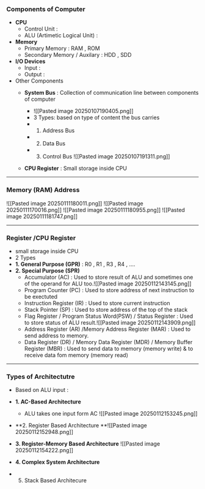 ### **Components of Computer**
- **CPU** 
	- Control Unit : 
	- ALU (Artimetic Logical Unit) :
- **Memory**
	- Primary Memory : RAM , ROM
	- Secondary Memory / Auxilary  : HDD , SDD
- **I/O Devices** 
	- Input :
	- Output : 
- Other Components
	- **System Bus** : Collection of communication line between components of computer
		- ![[Pasted image 20250107190405.png]]
		- 3 Types: based on type of content the bus carries
		- 1. Address Bus
		- 2. Data Bus
		- 3. Control Bus ![[Pasted image 20250107191311.png]]
		
	- **CPU Register** : Small storage inside CPU

---
### **Memory (RAM) Address**
![[Pasted image 20250111180011.png]]
![[Pasted image 20250111170016.png]]
![[Pasted image 20250111180955.png]]
![[Pasted image 20250111181747.png]]

---
### **Register /CPU Register**
- small storage inside CPU
- 2 Types
- **1. General Purpose (GPR)** : R0 , R1 , R3 , R4 , ....
- **2. Special Purpose (SPR)**
	- Accumulator (AC) :  Used to store result of ALU and sometimes one of the operand for ALU too.![[Pasted image 20250112143145.png]]
	- Program Counter (PC) : Used to store address of next instruction to be exectuted
	- Instruction Register (IR) : Used to store current instruction
	- Stack Pointer (SP) : Used to store address of the top of the stack
	- Flag Register / Program Status Word(PSW) / Status Register : Used to store status of ALU result.![[Pasted image 20250112143909.png]]
	- Address Register (AR) /Memory Address Register (MAR) : Used to send address to memory.
	- Data Register (DR) / Memory Data Register (MDR) / Memory Buffer Register (MBR) : Used to send data to memory (memory write) & to receive data fom memory (memory read)
---

### **Types of Architectutre**
- Based on ALU  input :
- **1. AC-Based Architecture**
	-  ALU takes one input form AC ![[Pasted image 20250112153245.png]]
- **2. Register Based Architecture **![[Pasted image 20250112152948.png]]
- **3. Register-Memory Based Architecture** ![[Pasted image 20250112154222.png]]
- **4. Complex System Architecture**

- 5. Stack Based Architecure
